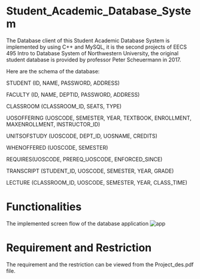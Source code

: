 # Student_Academic_Database_System
The Database client of this Student Academic Database System is implemented by using C++ and MySQL, it is the second projects of EECS 495 Intro to Database System of Northwestern University, the original student database is provided by professor Peter Scheuermann in 2017.

Here are the schema of the database:

STUDENT (ID, NAME, PASSWORD, ADDRESS)

FACULTY (ID, NAME, DEPTID, PASSWORD, ADDRESS)

CLASSROOM (CLASSROOM_ID, SEATS, TYPE)

UOSOFFERING (UOSCODE, SEMESTER, YEAR, TEXTBOOK, ENROLLMENT, MAXENROLLMENT, INSTRUCTOR_ID)

UNITSOFSTUDY (UOSCODE, DEPT_ID, UOSNAME, CREDITS)

WHENOFFERED (UOSCODE, SEMESTER)

REQUIRES(UOSCODE, PREREQ_UOSCODE, ENFORCED_SINCE)

TRANSCRIPT (STUDENT_ID, UOSCODE, SEMESTER, YEAR, GRADE)

LECTURE (CLASSROOM_ID, UOSCODE, SEMESTER, YEAR, CLASS_TIME)

# Functionalities
The implemented screen flow of the database application
![app]()

# Requirement and Restriction 
The requirement and the restriction can be viewed from the Project_des.pdf file.
